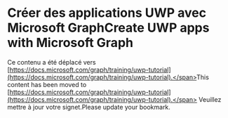 # <a name="create-uwp-apps-with-microsoft-graph"></a><span data-ttu-id="21e51-101">Créer des applications UWP avec Microsoft Graph</span><span class="sxs-lookup"><span data-stu-id="21e51-101">Create UWP apps with Microsoft Graph</span></span>

<span data-ttu-id="21e51-102">Ce contenu a été déplacé vers [https://docs.microsoft.com/graph/training/uwp-tutorial](https://docs.microsoft.com/graph/training/uwp-tutorial).</span><span class="sxs-lookup"><span data-stu-id="21e51-102">This content has been moved to [https://docs.microsoft.com/graph/training/uwp-tutorial](https://docs.microsoft.com/graph/training/uwp-tutorial).</span></span> <span data-ttu-id="21e51-103">Veuillez mettre à jour votre signet.</span><span class="sxs-lookup"><span data-stu-id="21e51-103">Please update your bookmark.</span></span>
